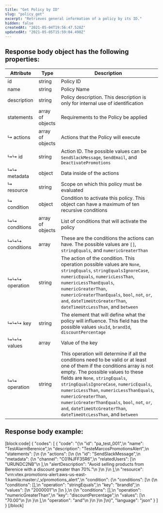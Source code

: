 ```yaml
---
title: "Get Policy by ID"
slug: "policy_get"
excerpt: "Retrieves general information of a policy by its ID."
hidden: false
createdAt: "2021-05-04T19:56:47.528Z"
updatedAt: "2021-05-05T15:59:04.498Z"
---
```

## Response body object has the following properties:

| Attribute      | Type             | Description                                                                                                                                                                                                                                                                                                                                                                                                                                                                               |
| -------------- | ---------------- | ----------------------------------------------------------------------------------------------------------------------------------------------------------------------------------------------------------------------------------------------------------------------------------------------------------------------------------------------------------------------------------------------------------------------------------------------------------------------------------------- |
| id             | string           | Policy ID                                                                                                                                                                                                                                                                                                                                                                                                                                                                                 |
| name           | string           | Policy Name                                                                                                                                                                                                                                                                                                                                                                                                                                                                               |
| description    | string           | Policy description. This description is only for internal use of identification                                                                                                                                                                                                                                                                                                                                                                                                           |
| statements     | array of objects | Requirements to the Policy be applied                                                                                                                                                                                                                                                                                                                                                                                                                                                     |
| ↳ actions      | array of objects | Actions that the Policy will execute                                                                                                                                                                                                                                                                                                                                                                                                                                                      |
| ↳↳ id          | string           | Action ID. The possible values can be `SendSlackMessage`, `SendEmail`, and `DeactivatePromotions`                                                                                                                                                                                                                                                                                                                                                                                   |
| ↳↳ metadata    | object           | Data inside of the actions                                                                                                                                                                                                                                                                                                                                                                                                                                                                |
| ↳ resource     | string           | Scope on which this policy must be evaluated                                                                                                                                                                                                                                                                                                                                                                                                                                              |
| ↳ condition    | object           | Condition to activate this policy. This object can have a maximum of ten recursive conditions                                                                                                                                                                                                                                                                                                                                                                                             |
| ↳↳ conditions  | array of objects | List of conditions that will activate the policy                                                                                                                                                                                                                                                                                                                                                                                                                                          |
| ↳↳↳ conditions | array            | These are the conditions the actions can have. The possible values are `[]`, `stringEquals`, and `numericGreaterThan`                                                                                                                                                                                                                                                                                                                                                             |
| ↳↳↳ operation  | string           | The action of the condition. This operation possible values are `None`, `stringEquals`, `stringEqualsIgnoreCase`, `numericEquals`, `numericLessThan`, `numericLessThanEquals`,   `numericGreaterThan`, `numericGreaterThanEquals`, `bool`, `not`, `or`, `and`, `dateTimeUtcGreaterThan`, `dateTimeUtcLessThan`, and `between`                                                                                                              |
| ↳↳↳ key        | string           | The element that will define what the policy will influence. This field has the possible values `skuId`, `brandId`, `discountPercentage`                                                                                                                                                                                                                                                                                                                                            |
| ↳↳↳ values     | array            | Value of the key                                                                                                                                                                                                                                                                                                                                                                                                                                                                          |
| ↳↳ operation   | string           | This operation will determine if all the conditions need to be valid or at least one of them if the conditions array is not empty.  The possible values to these fields are `None`, `stringEquals`, `stringEqualsIgnoreCase`, `numericEquals`, `numericLessThan`, `numericLessThanEquals`,   `numericGreaterThan`, `numericGreaterThanEquals`, `bool`, `not`, `or`, `and`, `dateTimeUtcGreaterThan`, `dateTimeUtcLessThan`, and `between` |

## Response body example:
[block:code]
{
  "codes": [
    {
      "code": "{\n    \"id\": \"pa_test_001\",\n    \"name\": \"TestAlarmBerenice\",\n    \"description\": \"TesteMarcosPromotionsAlert\",\n    \"statements\": [\n        {\n            \"actions\": [\n                {\n                    \"id\": \"SendSlackMessage\",\n                    \"metadata\": {\n                        \"channel\": \"C01NJFF35R6\",\n                        \"relatedUsers\": [\n                            \"URUNDC2NB\"\n                        ],\n                        \"alertDescription\": \"Avoid selling products from Berenice with a discount greater than 70%.\"\n                    }\n                }\n            ],\n            \"resource\": \"vrn:vtex.promotions-alert:aws-us-east-1:kamila:master:/_v/promotions_alert\",\n            \"condition\": {\n                \"conditions\": [\n                    {\n                        \"conditions\": [],\n                        \"operation\": \"stringEquals\",\n                        \"key\": \"brandId\",\n                        \"values\": [\n                            \"2000001\"\n                        ]\n                    },\n                    {\n                        \"conditions\": [],\n                        \"operation\": \"numericGreaterThan\",\n                        \"key\": \"discountPercentage\",\n                        \"values\": [\n                            \"70.00\"\n                        ]\n                    }\n                ],\n                \"operation\": \"and\"\n            }\n        }\n    ]\n}",
      "language": "json"
    }
  ]
}
[/block]